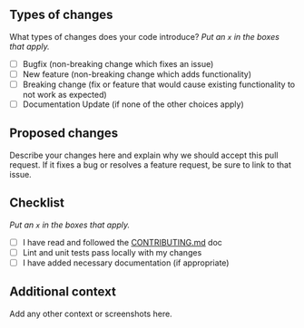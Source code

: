 ## Types of changes

What types of changes does your code introduce?
*Put an `x` in the boxes that apply.*

- [ ] Bugfix (non-breaking change which fixes an issue)
- [ ] New feature (non-breaking change which adds functionality)
- [ ] Breaking change (fix or feature that would cause existing functionality to not work as expected)
- [ ] Documentation Update (if none of the other choices apply)

## Proposed changes

Describe your changes here and explain why we should accept this pull request. If it fixes a bug or resolves a feature
request, be sure to link to that issue.

## Checklist

*Put an `x` in the boxes that apply.*

- [ ] I have read and followed
  the [CONTRIBUTING.md](https://github.com/educaware/camera-bot/blob/main/CONTRIBUTING.md) doc
- [ ] Lint and unit tests pass locally with my changes
- [ ] I have added necessary documentation (if appropriate)

## Additional context

Add any other context or screenshots here.

